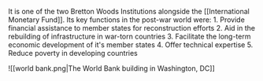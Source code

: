 It is one of the two Bretton Woods Institutions alongside the [[International Monetary Fund]]. Its key functions in the post-war world were:
	1. Provide financial assistance to member states for reconstruction efforts
	2. Aid in the rebuilding of infrastructure in war-torn countries
	3. Facilitate the long-term economic development of it's member states
	4. Offer technical expertise
	5. Reduce poverty in developing countries
<br>

![[world bank.png|The World Bank building in Washington, DC]]
